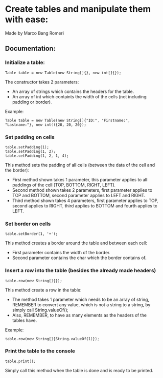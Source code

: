 # Create tables and manipulate them with ease:
Made by Marco Bang Romeri

## Documentation:

### Initialize a table:
```
Table table = new Table(new String[]{}, new int[]{});
```

The constructor takes 2 parameters:
 - An array of strings which contains the headers for the table.
 - An array of int which containts the width of the cells (not including padding or border).
 
 Example:
```
Table table = new Table(new String[]{"ID:", "Firstname:", "Lastname:"}, new int(){20, 20, 20});
```

### Set padding on cells
```
table.setPadding(1);
table.setPadding(1, 2);
table.setPadding(1, 2, 1, 4);
```

This method sets the padding of all cells (between the data of the cell and the border):
 - First method shown takes 1 parameter, this parameter applies to all paddings of the cell (TOP, BOTTOM, RIGHT, LEFT).
 - Second method shown takes 2 parameters, first parameter applies to TOP and BOTTOM, second parameter applies to LEFT and RIGHT.
 - Third method shown takes 4 parameters, first parameter applies to TOP, second applies to RIGHT, third applies to BOTTOM and fourth applies to LEFT.
 
 ### Set border on cells
 ```
table.setBorder(1, '+');
```

This method creates a border around the table and between each cell:
- First parameter contains the width of the border.
- Second parameter contains the char which the border contains of.

### Insert a row into the table (besides the already made headers)
 ```
table.row(new String[]{});
```

This method create a row in the table:
 - The method takes 1 parameter which needs to be an array of string, REMEMBER to convert any value, which is not a string to a string, by simply call String.valueOf(<variable>);
 - Also, REMEMBER, to have as many elements as the headers of the tables have.
 
Example:
 ```
table.row(new String[]{String.valueOf(1)});
```

### Print the table to the console
 ```
table.print();
```

Simply call this method when the table is done and is ready to be printed.
